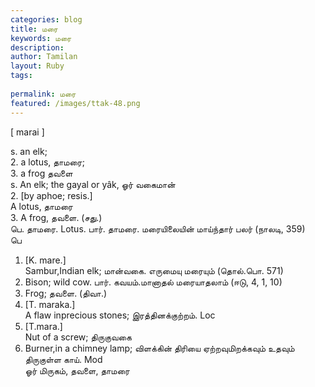 ```yaml
---
categories: blog
title: மரை
keywords: மரை
description: 
author: Tamilan
layout: Ruby
tags: 
 
permalink: மரை
featured: /images/ttak-48.png
---
```

  
[ marai ]  
  
s. an elk;  
2. a lotus, தாமரை;  
3. a frog தவளை  
s. An elk; the gayal or yâk, ஓர் வகைமான்  
2. [by aphoe; resis.]  
A lotus, தாமரை  
3. A frog, தவளை. (சது.)  
பெ. தாமரை. Lotus. பார். தாமரை. மரையிலையின் மாய்ந்தார் பலர் (நாலடி, 359)  
பெ  
1. [K. mare.]  
Sambur,Indian elk; மான்வகை. எருமையு மரையும் (தொல்.பொ. 571)  
2. Bison; wild cow. பார். கவயம்.மானாதல் மரையாதலாம் (ஈடு, 4, 1, 10)  
3. Frog; தவளை. (திவா.)  
4. [T. maraka.]  
A flaw inprecious stones; இரத்தினக்குற்றம். Loc  
5. [T.mara.]  
Nut of a screw; திருகுவகை  
6. Burner,in a chimney lamp; விளக்கின் திரியை ஏற்றவுமிறக்கவும் உதவும் திருகுள்ள காய். Mod  
ஓர் மிருகம், தவளை, தாமரை